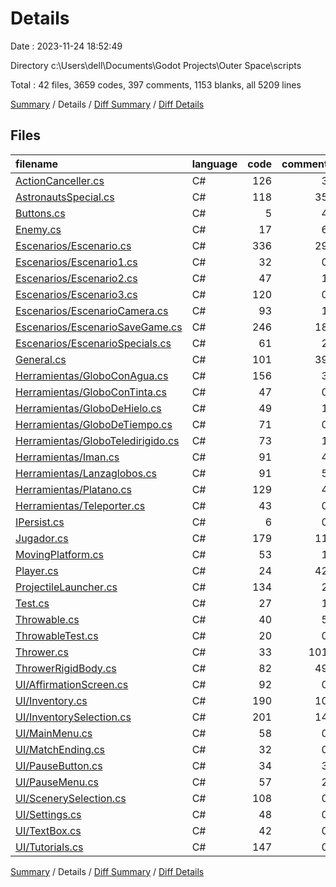 # Details

Date : 2023-11-24 18:52:49

Directory c:\\Users\\dell\\Documents\\Godot Projects\\Outer Space\\scripts

Total : 42 files,  3659 codes, 397 comments, 1153 blanks, all 5209 lines

[Summary](results.md) / Details / [Diff Summary](diff.md) / [Diff Details](diff-details.md)

## Files
| filename | language | code | comment | blank | total |
| :--- | :--- | ---: | ---: | ---: | ---: |
| [ActionCanceller.cs](/ActionCanceller.cs) | C# | 126 | 3 | 37 | 166 |
| [AstronautsSpecial.cs](/AstronautsSpecial.cs) | C# | 118 | 35 | 35 | 188 |
| [Buttons.cs](/Buttons.cs) | C# | 5 | 4 | 2 | 11 |
| [Enemy.cs](/Enemy.cs) | C# | 17 | 6 | 7 | 30 |
| [Escenarios/Escenario.cs](/Escenarios/Escenario.cs) | C# | 336 | 29 | 129 | 494 |
| [Escenarios/Escenario1.cs](/Escenarios/Escenario1.cs) | C# | 32 | 0 | 6 | 38 |
| [Escenarios/Escenario2.cs](/Escenarios/Escenario2.cs) | C# | 47 | 1 | 15 | 63 |
| [Escenarios/Escenario3.cs](/Escenarios/Escenario3.cs) | C# | 120 | 0 | 29 | 149 |
| [Escenarios/EscenarioCamera.cs](/Escenarios/EscenarioCamera.cs) | C# | 93 | 1 | 18 | 112 |
| [Escenarios/EscenarioSaveGame.cs](/Escenarios/EscenarioSaveGame.cs) | C# | 246 | 18 | 83 | 347 |
| [Escenarios/EscenarioSpecials.cs](/Escenarios/EscenarioSpecials.cs) | C# | 61 | 2 | 16 | 79 |
| [General.cs](/General.cs) | C# | 101 | 39 | 35 | 175 |
| [Herramientas/GloboConAgua.cs](/Herramientas/GloboConAgua.cs) | C# | 156 | 3 | 46 | 205 |
| [Herramientas/GloboConTinta.cs](/Herramientas/GloboConTinta.cs) | C# | 47 | 0 | 11 | 58 |
| [Herramientas/GloboDeHielo.cs](/Herramientas/GloboDeHielo.cs) | C# | 49 | 1 | 11 | 61 |
| [Herramientas/GloboDeTiempo.cs](/Herramientas/GloboDeTiempo.cs) | C# | 71 | 0 | 20 | 91 |
| [Herramientas/GloboTeledirigido.cs](/Herramientas/GloboTeledirigido.cs) | C# | 73 | 1 | 22 | 96 |
| [Herramientas/Iman.cs](/Herramientas/Iman.cs) | C# | 91 | 4 | 32 | 127 |
| [Herramientas/Lanzaglobos.cs](/Herramientas/Lanzaglobos.cs) | C# | 91 | 5 | 26 | 122 |
| [Herramientas/Platano.cs](/Herramientas/Platano.cs) | C# | 129 | 4 | 39 | 172 |
| [Herramientas/Teleporter.cs](/Herramientas/Teleporter.cs) | C# | 43 | 0 | 13 | 56 |
| [IPersist.cs](/IPersist.cs) | C# | 6 | 0 | 2 | 8 |
| [Jugador.cs](/Jugador.cs) | C# | 179 | 11 | 64 | 254 |
| [MovingPlatform.cs](/MovingPlatform.cs) | C# | 53 | 1 | 14 | 68 |
| [Player.cs](/Player.cs) | C# | 24 | 42 | 22 | 88 |
| [ProjectileLauncher.cs](/ProjectileLauncher.cs) | C# | 134 | 2 | 42 | 178 |
| [Test.cs](/Test.cs) | C# | 27 | 1 | 7 | 35 |
| [Throwable.cs](/Throwable.cs) | C# | 40 | 5 | 14 | 59 |
| [ThrowableTest.cs](/ThrowableTest.cs) | C# | 20 | 0 | 11 | 31 |
| [Thrower.cs](/Thrower.cs) | C# | 33 | 101 | 12 | 146 |
| [ThrowerRigidBody.cs](/ThrowerRigidBody.cs) | C# | 82 | 49 | 21 | 152 |
| [UI/AffirmationScreen.cs](/UI/AffirmationScreen.cs) | C# | 92 | 0 | 21 | 113 |
| [UI/Inventory.cs](/UI/Inventory.cs) | C# | 190 | 10 | 48 | 248 |
| [UI/InventorySelection.cs](/UI/InventorySelection.cs) | C# | 201 | 14 | 65 | 280 |
| [UI/MainMenu.cs](/UI/MainMenu.cs) | C# | 58 | 0 | 34 | 92 |
| [UI/MatchEnding.cs](/UI/MatchEnding.cs) | C# | 32 | 0 | 12 | 44 |
| [UI/PauseButton.cs](/UI/PauseButton.cs) | C# | 34 | 3 | 18 | 55 |
| [UI/PauseMenu.cs](/UI/PauseMenu.cs) | C# | 57 | 2 | 30 | 89 |
| [UI/ScenerySelection.cs](/UI/ScenerySelection.cs) | C# | 108 | 0 | 23 | 131 |
| [UI/Settings.cs](/UI/Settings.cs) | C# | 48 | 0 | 15 | 63 |
| [UI/TextBox.cs](/UI/TextBox.cs) | C# | 42 | 0 | 9 | 51 |
| [UI/Tutorials.cs](/UI/Tutorials.cs) | C# | 147 | 0 | 37 | 184 |

[Summary](results.md) / Details / [Diff Summary](diff.md) / [Diff Details](diff-details.md)